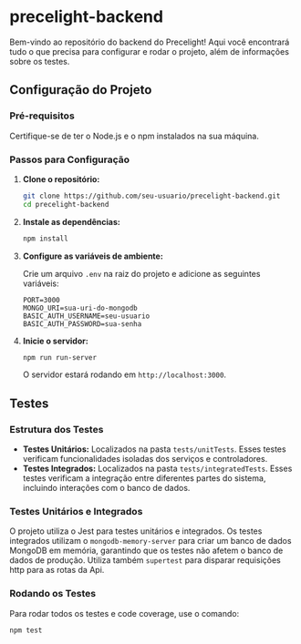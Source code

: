 # precelight-backend

Bem-vindo ao repositório do backend do Precelight! Aqui você encontrará tudo o que precisa para configurar e rodar o projeto, além de informações sobre os testes.

## Configuração do Projeto

### Pré-requisitos

Certifique-se de ter o Node.js e o npm instalados na sua máquina.

### Passos para Configuração

1. **Clone o repositório:**

    ```bash
    git clone https://github.com/seu-usuario/precelight-backend.git
    cd precelight-backend
    ```

2. **Instale as dependências:**

    ```bash
    npm install
    ```

3. **Configure as variáveis de ambiente:**

    Crie um arquivo `.env` na raiz do projeto e adicione as seguintes variáveis:

    ```env
    PORT=3000
    MONGO_URI=sua-uri-do-mongodb
    BASIC_AUTH_USERNAME=seu-usuario
    BASIC_AUTH_PASSWORD=sua-senha
    ```

4. **Inicie o servidor:**

    ```bash
    npm run run-server
    ```

    O servidor estará rodando em `http://localhost:3000`.

## Testes

### Estrutura dos Testes

- **Testes Unitários:** Localizados na pasta `tests/unitTests`. Esses testes verificam funcionalidades isoladas dos serviços e controladores.
- **Testes Integrados:** Localizados na pasta `tests/integratedTests`. Esses testes verificam a integração entre diferentes partes do sistema, incluindo interações com o banco de dados.

### Testes Unitários e Integrados

O projeto utiliza o Jest para testes unitários e integrados. Os testes integrados utilizam o `mongodb-memory-server` para criar um banco de dados MongoDB em memória, garantindo que os testes não afetem o banco de dados de produção.
Utiliza também `supertest` para disparar requisições http para as rotas da Api.

### Rodando os Testes

Para rodar todos os testes e code coverage, use o comando:

```bash
npm test
```


